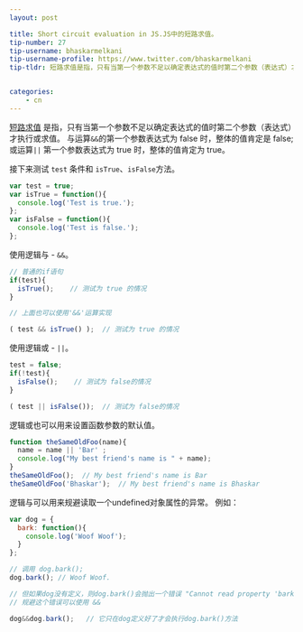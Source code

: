 ```yaml
---
layout: post

title: Short circuit evaluation in JS.JS中的短路求值。
tip-number: 27
tip-username: bhaskarmelkani
tip-username-profile: https://www.twitter.com/bhaskarmelkani
tip-tldr: 短路求值是指，只有当第一个参数不足以确定表达式的值时第二个参数（表达式）才执行或求值。 与运算`&&`的第一个参数表达式为 false 时，整个表达式的值肯定是 false; 或运算`||` 第一个参数表达式为 true 时，整个表达式的值肯定为 true。


categories:
    - cn
---
```



[短路求值](https://en.wikipedia.org/wiki/Short-circuit_evaluation) 是指，只有当第一个参数不足以确定表达式的值时第二个参数（表达式）才执行或求值。 与运算`&&`的第一个参数表达式为 false 时，整体的值肯定是 false; 或运算`||` 第一个参数表达式为 true 时，整体的值肯定为 true。

接下来测试 `test` 条件和 `isTrue`、`isFalse`方法。

```js
var test = true;
var isTrue = function(){
  console.log('Test is true.');
};
var isFalse = function(){
  console.log('Test is false.');
};

```
使用逻辑与 - `&&`。

```js
// 普通的if语句
if(test){
  isTrue();    // 测试为 true 的情况
}

// 上面也可以使用'&&'运算实现

( test && isTrue() );  // 测试为 true 的情况
```
使用逻辑或 - `||`。

```js
test = false;
if(!test){
  isFalse();    // 测试为 false的情况
}

( test || isFalse());  // 测试为 false的情况
```
逻辑或也可以用来设置函数参数的默认值。

```js
function theSameOldFoo(name){ 
  name = name || 'Bar' ;
  console.log("My best friend's name is " + name);
}
theSameOldFoo();  // My best friend's name is Bar
theSameOldFoo('Bhaskar');  // My best friend's name is Bhaskar
```

逻辑与可以用来规避读取一个undefined对象属性的异常。
例如：
```js
var dog = { 
  bark: function(){
    console.log('Woof Woof');
  }
};

// 调用 dog.bark();
dog.bark(); // Woof Woof.

// 但如果dog没有定义，则dog.bark()会抛出一个错误 "Cannot read property 'bark' of undefined."
// 规避这个错误可以使用 &&

dog&&dog.bark();   // 它只在dog定义好了才会执行dog.bark()方法 

```



